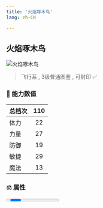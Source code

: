 ```yaml
---
title: '火焰啄木鸟'
lang: zh-CN

---
```


<RouterBack />

## 火焰啄木鸟

![火焰啄木鸟](https://user-images.githubusercontent.com/78347270/115859791-9d278180-a46b-11eb-8fb2-55fb12582a8f.gif) 

> 飞行系 , 3级普通图鉴<Card /> , 可封印 ✅ 


### 💪 能力数值

| 总档次       | 110            |
| :----------- |:-------------:|
| 体力      | 22   <Stars :number="2" />  |
| 力量      | 27   <Stars :number="2.5" />  |
| 防御      | 19  <Stars :number="2" />  | 
| 敏捷      | 29  <Stars :number="3" />  | 
| 魔法      | 13  <Stars :number="1.5" />   | 


### ⚖️ 属性


<Progress earth :number="0" />

<Progress water :number="2" />

<Progress fire :number="8" />

<Progress wind :number="0" />

### ✨ 技能栏 <Strong>8个</Strong>

- 攻击
- 防御

### 👶 1级出现点

- 无



